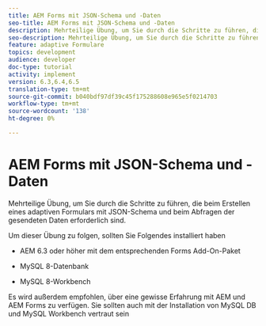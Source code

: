 ```yaml
---
title: AEM Forms mit JSON-Schema und -Daten
seo-title: AEM Forms mit JSON-Schema und -Daten
description: Mehrteilige Übung, um Sie durch die Schritte zu führen, die beim Erstellen eines adaptiven Formulars mit JSON-Schema und beim Abfragen der gesendeten Daten erforderlich sind.
seo-description: Mehrteilige Übung, um Sie durch die Schritte zu führen, die beim Erstellen eines adaptiven Formulars mit JSON-Schema und beim Abfragen der gesendeten Daten erforderlich sind.
feature: adaptive Formulare
topics: development
audience: developer
doc-type: tutorial
activity: implement
version: 6.3,6.4,6.5
translation-type: tm+mt
source-git-commit: b040bdf97df39c45f175288608e965e5f0214703
workflow-type: tm+mt
source-wordcount: '138'
ht-degree: 0%

---
```



# AEM Forms mit JSON-Schema und -Daten

Mehrteilige Übung, um Sie durch die Schritte zu führen, die beim Erstellen eines adaptiven Formulars mit JSON-Schema und beim Abfragen der gesendeten Daten erforderlich sind.

Um dieser Übung zu folgen, sollten Sie Folgendes installiert haben

* AEM 6.3 oder höher mit dem entsprechenden Forms Add-On-Paket

* MySQL 8-Datenbank

* MySQL 8-Workbench

Es wird außerdem empfohlen, über eine gewisse Erfahrung mit AEM und AEM Forms zu verfügen. Sie sollten auch mit der Installation von MySQL DB und MySQL Workbench vertraut sein


